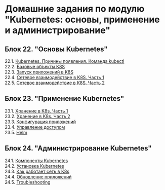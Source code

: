 # Домашние задания по модулю "Kubernetes: основы, применение и администрирование"


## Блок 22. "Основы Kubernetes"

22.1. [Kubernetes. Причины появления. Команда kubectl](https://github.com/BaryshnikovNV/netology-devops/blob/kuber-1.1/KUBER-35/kubernetes-basics/22.1-kuber-1.1/kuber-1.1.md)  
22.2. [Базовые объекты K8S](https://github.com/BaryshnikovNV/netology-devops/blob/kuber-1.2/KUBER-35/kubernetes-basics/22.2-kuber-1.2/kuber-1.2.md)  
22.3. [Запуск приложений в K8S](https://github.com/BaryshnikovNV/netology-devops/blob/kuber-1.3/KUBER-35/kubernetes-basics/22.3-kuber-1.3/kuber-1.3.md)  
22.4. [Сетевое взаимодействие в K8S. Часть 1](https://github.com/BaryshnikovNV/netology-devops/blob/kuber-1.4/KUBER-35/kubernetes-basics/22.4-kuber-1.4/kuber-1.4.md)  
22.5. [Сетевое взаимодействие в K8S. Часть 2](https://github.com/BaryshnikovNV/netology-devops/blob/kuber-1.5/KUBER-35/kubernetes-basics/22.5-kuber-1.5/kuber-1.5.md)


## Блок 23. "Применение Kubernetes"

23.1. [Хранение в K8s. Часть 1](https://github.com/BaryshnikovNV/netology-devops/blob/kuber-2.1/KUBER-35/kubernetes-application/23.1-kuber-2.1/kuber-2.1.md)  
23.2. [Хранение в K8s. Часть 2](https://github.com/BaryshnikovNV/netology-devops/blob/kuber-2.2/KUBER-35/kubernetes-application/23.2-kuber-2.2/kuber-2.2.md)  
23.3. [Конфигурация приложений](https://github.com/BaryshnikovNV/netology-devops/blob/kuber-2.3/KUBER-35/kubernetes-application/23.3-kuber-2.3/kuber-2.3.md)  
23.4. [Управление доступом](https://github.com/BaryshnikovNV/netology-devops/blob/kuber-2.4/KUBER-35/kubernetes-application/23.4-kuber-2.4/kuber-2.4.md)  
23.5. [Helm](https://github.com/BaryshnikovNV/netology-devops/blob/kuber-2.5/KUBER-35/kubernetes-application/23.5-kuber-2.5/kuber-2.5.md)


## Блок 24. "Администрирование Kubernetes"

24.1. [Компоненты Kubernetes](https://github.com/BaryshnikovNV/netology-devops/blob/kuber-3.1/KUBER-35/kubernetes-administration/24.1-kuber-3.1/kuber-3.1.md)  
24.2. [Установка Kubernetes](https://github.com/BaryshnikovNV/netology-devops/blob/kuber-3.2/KUBER-35/kubernetes-administration/24.2-kuber-3.2/kuber-3.2.md)  
24.3. [Как работает сеть в K8s](https://github.com/BaryshnikovNV/netology-devops/blob/kuber-3.3/KUBER-35/kubernetes-administration/24.3-kuber-3.3/kuber-3.3.md)  
24.4. [Обновление приложений](https://github.com/BaryshnikovNV/netology-devops/blob/kuber-3.4/KUBER-35/kubernetes-administration/24.4-kuber-3.4/kuber-3.4.md)  
24.5. [Troubleshooting](https://github.com/BaryshnikovNV/netology-devops/blob/kuber-3.5/KUBER-35/kubernetes-administration/24.5-kuber-3.5/kuber-3.5.md)